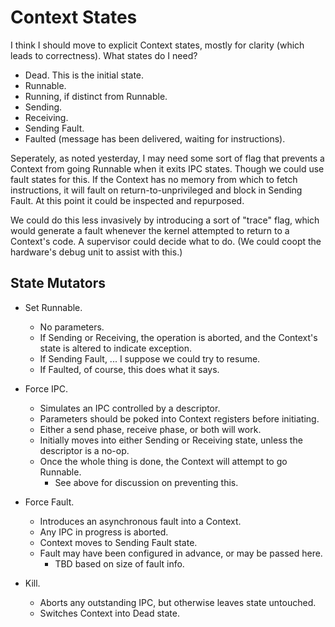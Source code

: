 Context States
==============

I think I should move to explicit Context states, mostly for clarity (which
leads to correctness).  What states do I need?

- Dead.  This is the initial state.
- Runnable.
- Running, if distinct from Runnable.
- Sending.
- Receiving.
- Sending Fault.
- Faulted (message has been delivered, waiting for instructions).

Seperately, as noted yesterday, I may need some sort of flag that prevents a
Context from going Runnable when it exits IPC states.  Though we could use fault
states for this.  If the Context has no memory from which to fetch instructions,
it will fault on return-to-unprivileged and block in Sending Fault.  At this
point it could be inspected and repurposed.

We could do this less invasively by introducing a sort of "trace" flag, which
would generate a fault whenever the kernel attempted to return to a Context's
code.  A supervisor could decide what to do.  (We could coopt the hardware's
debug unit to assist with this.)


State Mutators
--------------

- Set Runnable.
  - No parameters.
  - If Sending or Receiving, the operation is aborted, and the Context's state
    is altered to indicate exception.
  - If Sending Fault, ... I suppose we could try to resume.
  - If Faulted, of course, this does what it says.

- Force IPC.
  - Simulates an IPC controlled by a descriptor.
  - Parameters should be poked into Context registers before initiating.
  - Either a send phase, receive phase, or both will work.
  - Initially moves into either Sending or Receiving state, unless the
    descriptor is a no-op.
  - Once the whole thing is done, the Context will attempt to go Runnable.
    - See above for discussion on preventing this.

- Force Fault.
  - Introduces an asynchronous fault into a Context.
  - Any IPC in progress is aborted.
  - Context moves to Sending Fault state.
  - Fault may have been configured in advance, or may be passed here.
    - TBD based on size of fault info.

- Kill.
  - Aborts any outstanding IPC, but otherwise leaves state untouched.
  - Switches Context into Dead state.
